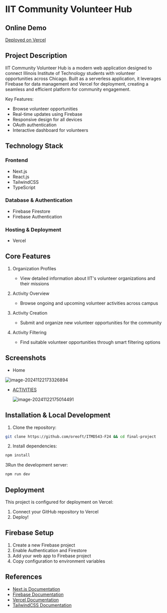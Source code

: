 # IIT Community Volunteer Hub

## Online Demo

[Deployed on Vercel](itmd543-f24-fp-git-main-meetyifan-gmailcoms-projects.vercel.app)

## Project Description

IIT Community Volunteer Hub is a modern web application designed to connect Illinois Institute of Technology students
with volunteer opportunities across Chicago. Built as a serverless application, it leverages Firebase for data
management and Vercel for deployment, creating a seamless and efficient platform for community engagement.

Key Features:

- Browse volunteer opportunities
- Real-time updates using Firebase
- Responsive design for all devices
- OAuth authentication
- Interactive dashboard for volunteers

## Technology Stack

### Frontend

- Next.js
- React.js
- TailwindCSS
- TypeScript

### Database & Authentication

- Firebase Firestore
- Firebase Authentication

### Hosting & Deployment

- Vercel

## Core Features

1. Organization Profiles
    - View detailed information about IIT's volunteer organizations and their missions

2. Activity Overview
    - Browse ongoing and upcoming volunteer activities across campus

3. Activity Creation
    - Submit and organize new volunteer opportunities for the community

4. Activity Filtering
    - Find suitable volunteer opportunities through smart filtering options

## Screenshots

- Home

![image-20241122173326894](https://mypicgogo.oss-cn-hangzhou.aliyuncs.com/tuchuang202411221733021.png)

- [ACTIVITIES](http://localhost:3000/activities)

  ![image-20241122175014491](https://mypicgogo.oss-cn-hangzhou.aliyuncs.com/tuchuang202411221750542.png)

## Installation & Local Development

1. Clone the repository:

```bash
git clone https://github.com/oreoft/ITMD543-F24 && cd final-project
```

2. Install dependencies:

```bash
npm install
```

3Run the development server:

```bash
npm run dev
```

## Deployment

This project is configured for deployment on Vercel:

1. Connect your GitHub repository to Vercel
2. Deploy!

## Firebase Setup

1. Create a new Firebase project
2. Enable Authentication and Firestore
3. Add your web app to Firebase project
4. Copy configuration to environment variables

## References

- [Next.js Documentation](https://nextjs.org/docs)
- [Firebase Documentation](https://firebase.google.com/docs)
- [Vercel Documentation](https://vercel.com/docs)
- [TailwindCSS Documentation](https://tailwindcss.com/docs)
